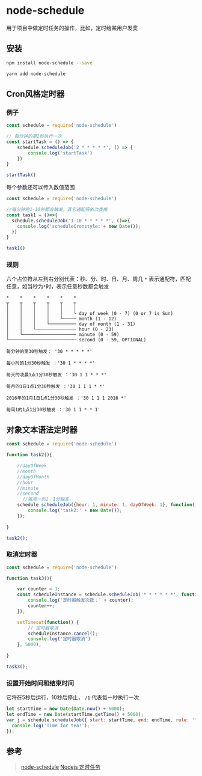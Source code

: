# node-schedule

用于项目中做定时任务的操作，比如，定时给某用户发奖

## 安装

```bash
npm install node-schedule --save

yarn add node-schedule
```

## Cron风格定时器
### 例子
```js
const schedule = require('node-schedule')

// 每分钟的第2秒执行一次
const startTask = () => {
    schedule.scheduleJob('2 * * * * *', () => {
        console.log('startTask')
    })
}

startTask()
```

每个参数还可以传入数值范围
```js
const schedule = require('node-schedule')

//每分钟的1-10秒都会触发，其它通配符依次类推
const task1 = ()=>{
  schedule.scheduleJob('1-10 * * * * *', ()=>{
    console.log('scheduleCronstyle:'+ new Date());
  })
}

task1()
```

### 规则
六个占位符从左到右分别代表：秒、分、时、日、月、周几
`*` 表示通配符，匹配任意，如当秒为`*`时，表示任意秒数都会触发

```
*    *    *    *    *    *
┬    ┬    ┬    ┬    ┬    ┬
│    │    │    │    │    │
│    │    │    │    │    └ day of week (0 - 7) (0 or 7 is Sun)
│    │    │    │    └───── month (1 - 12)
│    │    │    └────────── day of month (1 - 31)
│    │    └─────────────── hour (0 - 23)
│    └──────────────────── minute (0 - 59)
└───────────────────────── second (0 - 59, OPTIONAL)
```

```
每分钟的第30秒触发： '30 * * * * *'

每小时的1分30秒触发 ：'30 1 * * * *'

每天的凌晨1点1分30秒触发 ：'30 1 1 * * *'

每月的1日1点1分30秒触发 ：'30 1 1 1 * *'

2016年的1月1日1点1分30秒触发 ：'30 1 1 1 2016 *'

每周1的1点1分30秒触发 ：'30 1 1 * * 1'
```

## 对象文本语法定时器

```js
const schedule = require('node-schedule')

function task2(){

    //dayOfWeek
    //month
    //dayOfMonth
    //hour
    //minute
    //second
      //每周一的1：1分触发，
    schedule.scheduleJob({hour: 1, minute: 1, dayOfWeek: 1}, function(){
        console.log('task2:' + new Date());
    });
   
}

task2();
```

### 取消定时器

```js
const schedule = require('node-schedule')

function task3(){

    var counter = 1;
    const scheduleInstance = schedule.scheduleJob('* * * * * *', function(){
        console.log('定时器触发次数：' + counter);
        counter++;
    });

    setTimeout(function() {
        // 定时器取消
        scheduleInstance.cancel();   
        console.log('定时器取消')
    }, 5000);
    
}

task3();
```

### 设置开始时间和结束时间
它将在5秒后运行，10秒后停止，
`/1` 代表每一秒执行一次
```js
let startTime = new Date(Date.now() + 5000);
let endTime = new Date(startTime.getTime() + 5000);
var j = schedule.scheduleJob({ start: startTime, end: endTime, rule: '*/1 * * * * *' }, function(){
  console.log('Time for tea!');
});
```


## 参考

> [node-schedule](https://github.com/node-schedule/node-schedule)
> [Nodejs 定时任务](https://www.jianshu.com/p/8d303ff8fdeb)
